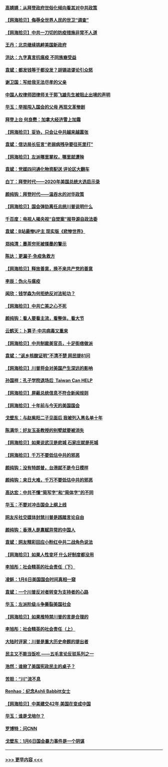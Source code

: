 #### [高婧婧：从拜登政府世俗化倾向看其对中共政策](../pages/nsc993/n12730028.md?t=02040951) 
#### [【网海拾贝】侮辱全世界人民的世卫“调查”](../pages/nsc993/n12727884.md?t=02040951) 
#### [【网海拾贝】中共一刀切的防疫措施非常不人道](../pages/nsc993/n12724879.md?t=02040951) 
#### [王丹：北京继续挑衅美国新政府](../pages/nsc993/n12722456.md?t=02040951) 
#### [洪达：九字真言抗瘟疫 不同族裔受益](../pages/nsc993/n12722448.md?t=02040951) 
#### [袁斌：都发钱等于都没发？胡锡进谬论引众怒](../pages/nsc993/n12722393.md?t=02040951) 
#### [谢卫国：写给我无法尽孝的父亲](../pages/nsc993/n12720325.md?t=02040951) 
#### [中国人权律师团律师关于郭飞雄先生被阻止出境的声明](../pages/nsc993/n12720203.md?t=02040951) 
#### [华玉：举报闯入国会的父母 再现文革惨剧](../pages/nsc993/n12719070.md?t=02040951) 
#### [拜登上台 何良懋：加拿大经济雪上加霜](../pages/nsc993/n12718943.md?t=02040951) 
#### [【网海拾贝】妥协，只会让中共越来越嚣张](../pages/nsc993/n12717392.md?t=02040951) 
#### [袁斌：信访局长狂言“老弱病残孕要往死里打”](../pages/nsc993/n12717343.md?t=02040951) 
#### [【网海拾贝】左派哪里掌权，哪里就遭殃](../pages/nsc993/n12715009.md?t=02040951) 
#### [袁斌：党媒四问通化物资配送 评论区大翻车](../pages/nsc993/n12714950.md?t=02040951) 
#### [白丁：拜登时代——2020年美国总统大选启示录](../pages/nsc993/n12714920.md?t=02040951) 
#### [颜纯钩：拜登时代——温吞水的对华政策](../pages/nsc993/n12713245.md?t=02040951) 
#### [【网海拾贝】国会弹劾离任总统川普说明什么](../pages/nsc993/n12712816.md?t=02040951) 
#### [千百度：电视人揭央视“自焚案”报导源自政法委](../pages/nsc993/n12709760.md?t=02040951) 
#### [袁斌：B站最惨UP主 现实版《悲惨世界》](../pages/nsc993/n12709686.md?t=02040951) 
#### [郑纯清：墨茶穷死被搽墨的警示](../pages/nsc993/n12709262.md?t=02040951) 
#### [陈达：更漏子·免疫急救方](../pages/nsc993/n12709244.md?t=02040951) 
#### [【网海拾贝】释放善意，换不来共产党的善意](../pages/nsc993/n12708361.md?t=02040951) 
#### [李辰：伪火与瘟疫](../pages/nsc993/n12707981.md?t=02040951) 
#### [闻欣：钱学森为何拒绝反对法轮功？](../pages/nsc993/n12707407.md?t=02040951) 
#### [【网海拾贝】中共亡美之心不死](../pages/nsc993/n12707621.md?t=02040951) 
#### [颜纯钩：看人要看主流，看整体，看大节](../pages/nsc993/n12707536.md?t=02040951) 
#### [云鹤天：卜算子‧中共病毒又重来](../pages/nsc993/n12707408.md?t=02040951) 
#### [【网海拾贝】中共制裁美官员，十足街痞做派](../pages/nsc993/n12705115.md?t=02040951) 
#### [袁斌：“返乡核酸证明”不清不楚 网民提81问](../pages/nsc993/n12704982.md?t=02040951) 
#### [【网海拾贝】川普将会对美国产生深远的影响](../pages/nsc993/n12703045.md?t=02040951) 
#### [孙国祥：孔子学院退场后  Taiwan Can HELP](../pages/nsc993/n12702430.md?t=02040951) 
#### [【网海拾贝】屏蔽总统信息不符合新闻规则](../pages/nsc993/n12699998.md?t=02040951) 
#### [【网海拾贝】十年前与今天的美国国会](../pages/nsc993/n12696993.md?t=02040951) 
#### [戈壁东：与赵紫阳二子见面后 我被列入黑名单十年](../pages/nsc993/n12696215.md?t=02040951) 
#### [陈满华：好友玉圣教授的别墅就要被消失](../pages/nsc993/n12695411.md?t=02040951) 
#### [【网海拾贝】如果说武汉是悲城 石家庄就是死城](../pages/nsc993/n12694589.md?t=02040951) 
#### [【网海拾贝】千万不要低估中共的邪恶](../pages/nsc993/n12692771.md?t=02040951) 
#### [颜纯钩：没有特朗普，台港就不是今日模样](../pages/nsc993/n12692678.md?t=02040951) 
#### [颜纯钩：来日大难，千万不要低估中共的邪恶](../pages/nsc993/n12692080.md?t=02040951) 
#### [高达宏：中共不懂“简写字”和“简体字”的不同](../pages/nsc993/n12692068.md?t=02040951) 
#### [华玉：不要对冲击国会上纲上线](../pages/nsc993/n12689948.md?t=02040951) 
#### [网友斥社交媒体封禁川普是践踏言论自由](../pages/nsc993/n12687482.md?t=02040951) 
#### [颜纯钩：香港人是禀赋异常的中国人](../pages/nsc993/n12685142.md?t=02040951) 
#### [袁斌：网友精彩回应小粉红中共二战角色说法](../pages/nsc993/n12684994.md?t=02040951) 
#### [【网海拾贝】如果人性变坏 什么好制度都没用](../pages/nsc993/n12683000.md?t=02040951) 
#### [李旭彤：社会精英的社会责任（下）](../pages/nsc993/n12680604.md?t=02040951) 
#### [凌稣：1月6日美国国会时间真相一窥](../pages/nsc993/n12682780.md?t=02040951) 
#### [袁斌：一个川普反对者转变为支持者的心路](../pages/nsc993/n12682700.md?t=02040951) 
#### [华玉：左派阶级斗争撕裂美国社会](../pages/nsc993/n12681226.md?t=02040951) 
#### [【网海拾贝】如果推特禁川普的言是合理的](../pages/nsc993/n12681232.md?t=02040951) 
#### [李旭彤：社会精英的社会责任（上）](../pages/nsc993/n12680501.md?t=02040951) 
#### [大陆时评家：川普是重大历史命题的提出者](../pages/nsc993/n12679904.md?t=02040951) 
#### [民主又不能当饭吃 ——五毛言论反驳系列之一](../pages/nsc993/n12679877.md?t=02040951) 
#### [浩然：谁掀了美国宪政民主的桌子？](../pages/nsc993/n12679850.md?t=02040951) 
#### [苦胆：“川”流不息](../pages/nsc993/n12678388.md?t=02040951) 
#### [Renhao：纪念Ashli Babbitt女士](../pages/nsc993/n12678359.md?t=02040951) 
#### [【网海拾贝】中美建交42年 美国在变成中国](../pages/nsc993/n12678324.md?t=02040951) 
#### [华玉：谁是戈培尔？](../pages/nsc993/n12677515.md?t=02040951) 
#### [罗博特：问CNN](../pages/nsc993/n12677172.md?t=02040951) 
#### [戈壁东：1月6日国会暴力事件是一个阴谋](../pages/nsc993/n12674639.md?t=02040951) 

----
#### [ >>> 更早内容 <<< ](../indexes/nsc993-earlier.md)

